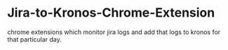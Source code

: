 # Jira-to-Kronos-Chrome-Extension

chrome extensions which monitor jira logs and add that logs to kronos for that particular day. 


